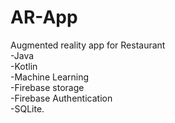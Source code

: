 # AR-App
Augmented reality app for Restaurant\
-Java\
-Kotlin\
-Machine Learning\
-Firebase storage\
-Firebase Authentication\
-SQLite.

